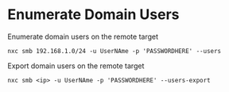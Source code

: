 # Enumerate Domain Users

Enumerate domain users on the remote target

```
nxc smb 192.168.1.0/24 -u UserNAme -p 'PASSWORDHERE' --users
```
Export domain users on the remote target

```
nxc smb <ip> -u UserNAme -p 'PASSWORDHERE' --users-export
```

